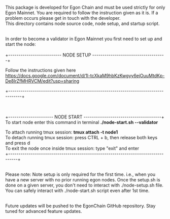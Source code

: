This package is developed for Egon Chain and must be used strictly for only Egon Mainnet. You are required to follow the instruction given as it is. If a problem occurs please get in touch with the developer.<br />
This directory contains node source code, node setup, and startup script. <br /><br />

In order to become a validator in Egon Mainnet you first need to set up and start the node:<br /><br />
+-------------------------- NODE SETUP ------------------------------------+<br />

Follow the instructions given here<br />
https://docs.google.com/document/d/1l-tcXkaM9hbKzKwgyy6ejOuuMtdKp-De8IrZfMHRVCM/edit?usp=sharing<br />

+------------------------------------------------------------------------------------+<br /><br /><br />


+---------------------- NODE START --------------------------------------+<br />
To start node enter this command in terminal  <b>./node-start.sh --validator</b><br />

 To attach running tmux session: <b>tmux attach -t node1</b> <br />
 To detach running tmux session: press CTRL + b, then release both keys and press d<br />
 To exit the node once inside tmux session: type "exit" and enter<br />
+----------------------------------------------------------------------------------+<br /><br />

 Please note: Note setup is only required for the first time. i.e., when you have a new server with no prior running egon nodes. Once the setup.sh is done on a given server, you don't need to interact with ./node-setup.sh file. You can safely interact with ./node-start.sh script even after 1st time.<br /><br />

 Future updates will be pushed to the EgonChain GitHub repository. Stay tuned for advanced feature updates.<br /><br />
